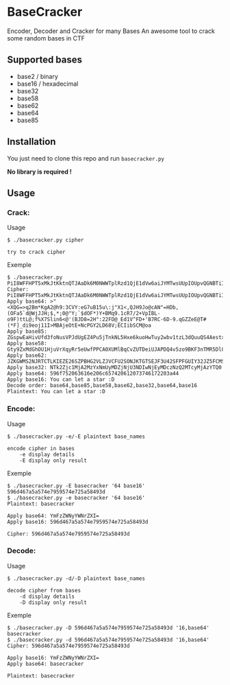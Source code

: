 # BaseCracker

Encoder, Decoder and Cracker for many Bases
An awesome tool to crack some random bases in CTF

## Supported bases

- base2 / binary
- base16 / hexadecimal
- base32
- base58
- base62
- base64
- base85

## Installation

You just need to clone this repo and run `basecracker.py`

**No library is required !**

## Usage

### Crack:
Usage
```
$ ./basecracker.py cipher

try to crack cipher
```

Exemple
```
$ ./basecracker.py PiI8WFFHPT5xMkJtKktnQTJAaDk6M0NWWTplRzd1QjE1dVw6aiJYMTwsUUpIOUpvQGNBTiI9SERiLChPRmE1YGRAV2pKSkg7JCwqOzBAIlk7YCRkT0YqKVkrQk1xOS4xY1I3LzIrVnBJQkwtbzlGKXR0TEA7ZiVYN1NsaW42PEAnKEJKRDg9MkgiOjIyRkRAX0VkMVZeRkQrJ0I3UkMtNkQtOS5xR1paZUVAVCMoKkZdX2RpOWVvajExST5NQkFqZU90RStOY1BHWTJMRDY4VjtFQ0lpYlNDTUBvYQ==
Cipher: PiI8WFFHPT5xMkJtKktnQTJAaDk6M0NWWTplRzd1QjE1dVw6aiJYMTwsUUpIOUpvQGNBTiI9SERiLChPRmE1YGRAV2pKSkg7JCwqOzBAIlk7YCRkT0YqKVkrQk1xOS4xY1I3LzIrVnBJQkwtbzlGKXR0TEA7ZiVYN1NsaW42PEAnKEJKRDg9MkgiOjIyRkRAX0VkMVZeRkQrJ0I3UkMtNkQtOS5xR1paZUVAVCMoKkZdX2RpOWVvajExST5NQkFqZU90RStOY1BHWTJMRDY4VjtFQ0lpYlNDTUBvYQ==
Apply base64: >"<XQG=>q2Bm*KgA2@h9:3CVY:eG7uB15u\:j"X1<,QJH9Jo@cAN"=HDb,(OFa5`d@WjJJH;$,*;0@"Y;`$dOF*)Y+BMq9.1cR7/2+VpIBL-o9F)ttL@;f%X7Slin6<@'(BJD8=2H":22FD@_Ed1V^FD+'B7RC-6D-9.qGZZeE@T#(*F]_di9eoj11I>MBAjeOtE+NcPGY2LD68V;ECIibSCM@oa
Apply base85: ZGspwEaHivUfd3foNusVPJdUgEZ4Pu5jTnkNL5Hxe6kuoHwTuy2wbv1tzL3dQuuQS4AestxThREb482o5Hw3hAyJssg2aoRiFPNhBWRph12P6Rjs6CnVrxVQthDUFBV6mYAHxX4tbR5tuXYvM2Y73BaJfD6rpejDxJdQB4JckHzYkiuK
Apply base58: Gty9ZxMdGhOU1HjuVrXqyRr5eUwfPPCA0XUMlBqCvZUTDeiUJAPDQ4v5zo9BKF3nTMR5Dl8OQSEWS7Noak2Y4SMWHaqvlztjoTDcENJdAjxAZKL7gh2EPXmQb1uAizHaf
Apply base62: JZKGWMS2NJRTCTLKIEZE26SZPBHG2VLZJVCFU2SONJKTGTSEJF3U42SFPFGUIY32JZ5FCMSNKRRXSTLKIF5FSVCRGA======
Apply base32: NTk2Zjc1MjA2MzYxNmUyMDZjNjU3NDIwNjEyMDczNzQ2MTcyMjAzYTQ0
Apply base64: 596f752063616e206c657420612073746172203a44
Apply base16: You can let a star :D
Decode order: base64,base85,base58,base62,base32,base64,base16
Plaintext: You can let a star :D
```

### Encode:

Usage
```
$ ./basecracker.py -e/-E plaintext base_names

encode cipher in bases
    -e display details
    -E display only result
```

Exemple
```
$ ./basecracker.py -E basecracker '64 base16'
596d467a5a574e7959574e725a58493d
$ ./basecracker.py -e basecracker '64 base16'
Plaintext: basecracker

Apply base64: YmFzZWNyYWNrZXI=
Apply base16: 596d467a5a574e7959574e725a58493d

Cipher: 596d467a5a574e7959574e725a58493d
```

### Decode:
Usage
```
$ ./basecracker.py -d/-D plaintext base_names

decode cipher from bases
    -d display details
    -D display only result
```

Exemple
```
$ ./basecracker.py -D 596d467a5a574e7959574e725a58493d '16,base64'
basecracker
$ ./basecracker.py -d 596d467a5a574e7959574e725a58493d '16,base64'
Cipher: 596d467a5a574e7959574e725a58493d

Apply base16: YmFzZWNyYWNrZXI=
Apply base64: basecracker

Plaintext: basecracker
```


